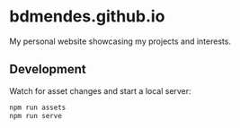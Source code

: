 # bdmendes.github.io

My personal website showcasing my projects and interests.

## Development

Watch for asset changes and start a local server:

```sh
npm run assets
npm run serve
```
